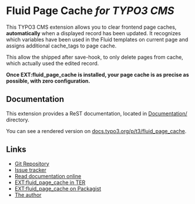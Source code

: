 # Fluid Page Cache *for TYPO3 CMS*

This TYPO3 CMS extension allows you to clear frontend page caches, **automatically** when a displayed
record has been updated. It recognizes which variables have been used in the Fluid templates on current 
page and assigns additional cache_tags to page cache.

This allow the shipped after save-hook, to only delete pages from cache, which actually used the
edited record.

**Once EXT:fluid_page_cache is installed, your page cache is as precise as possible, with zero configuration.** 


## Documentation

This extension provides a ReST documentation, located in [Documentation/](./Documentation/Index.rst) directory.

You can see a rendered version on [docs.typo3.org/p/t3/fluid_page_cache](https://docs.typo3.org/p/t3/fluid_page_cache/master/en-us/).


## Links

- [Git Repository](https://github.com/a-r-m-i-n/fluid_page_cache)
- [Issue tracker](https://github.com/a-r-m-i-n/fluid_page_cache/issues)
- [Read documentation online](https://docs.typo3.org/p/t3/fluid_page_cache/master/en-us/)
- [EXT:fluid_page_cache in TER](https://extensions.typo3.org/extension/fluid_page_cache)
- [EXT:fluid_page_cache on Packagist](https://packagist.org/packages/t3/fluid_page_cache)
- [The author](https://v.ieweg.de)
